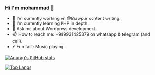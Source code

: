 ### Hi I'm mohammad 👋

- 🔭 I’m currently working on @Biawp.ir content writing.
- 🌱 I’m currently learning PHP in depth.
- 💬 Ask me about Wordpress development.
- 📫 How to reach me: +989931425379 on whatsapp & telegram (and call).
- ⚡ Fun fact: Music playing.

[![Anurag's GitHub stats](https://github-readme-stats.vercel.app/api?username=mohammadYousefiDev)](https://github.com/anuraghazra/github-readme-stats)

[![Top Langs](https://github-readme-stats.vercel.app/api/top-langs/?username=mohammadYousefiDev&layout=compact)](https://github.com/anuraghazra/github-readme-stats)

